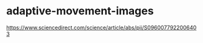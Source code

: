 # adaptive-movement-images

https://www.sciencedirect.com/science/article/abs/pii/S0960077922006403
